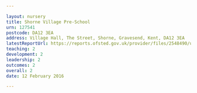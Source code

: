 ```yaml
---

layout: nursery
title: Shorne Village Pre-School
urn: 127541
postcode: DA12 3EA
address: Village Hall, The Street, Shorne, Gravesend, Kent, DA12 3EA
latestReportUrl: https://reports.ofsted.gov.uk/provider/files/2548490/urn/127541.pdf
teaching: 2
development: 2
leadership: 2
outcomes: 2
overall: 2
date: 12 February 2016

---
```

